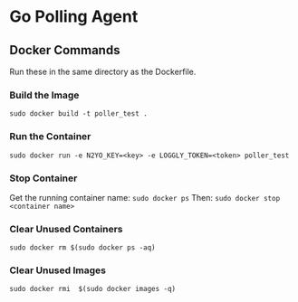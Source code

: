 # Go Polling Agent

## Docker Commands
Run these in the same directory as the Dockerfile.

### Build the Image
`sudo docker build -t poller_test .`

### Run the Container
`sudo docker run -e N2YO_KEY=<key> -e LOGGLY_TOKEN=<token> poller_test`

### Stop Container
Get the running container name:
`sudo docker ps`
Then:
`sudo docker stop <container name>`

### Clear Unused Containers
`sudo docker rm $(sudo docker ps -aq)`

### Clear Unused Images
`sudo docker rmi  $(sudo docker images -q)`
